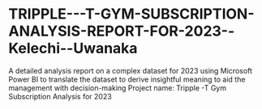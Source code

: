 # TRIPPLE---T-GYM-SUBSCRIPTION-ANALYSIS-REPORT-FOR-2023--Kelechi--Uwanaka
A detailed analysis report on a complex dataset for 2023 using Microsoft Power BI to translate the dataset to derive insightful meaning to aid the management with decision-making Project name: Tripple -T Gym Subscription Analysis for 2023

